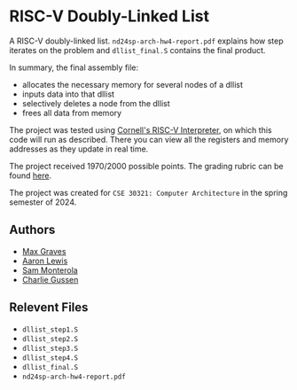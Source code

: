 # RISC-V Doubly-Linked List 

A RISC-V doubly-linked list. `nd24sp-arch-hw4-report.pdf` explains how step iterates on the problem and `dllist_final.S` contains the final product.

In summary, the final assembly file:
- allocates the necessary memory for several nodes of a dllist
- inputs data into that dllist
- selectively deletes a node from the dllist
- frees all data from memory

The project was tested using [Cornell's RISC-V Interpreter](https://www.cs.cornell.edu/courses/cs3410/2020sp/riscv/interpreter/), on which this code will run as described. There you can view all the registers and memory addresses as they update in real time.

The project received 1970/2000 possible points. The grading rubric can be found [here](https://1drv.ms/b/s!AqJFCYsmSa2bgrFGWqq6KhYCn6TiSg?e=5oet1s).

The project was created for `CSE 30321: Computer Architecture` in the spring semester of 2024.

## Authors
- [Max Graves](https://github.com/gmax9803)
- [Aaron Lewis](https://github.com/aaron-m-lewis)
- [Sam Monterola](https://github.com/smonterola)
- [Charlie Gussen](https://github.com/cgussen)

## Relevent Files
- `dllist_step1.S`
- `dllist_step2.S`
- `dllist_step3.S`
- `dllist_step4.S`
- `dllist_final.S` 
- `nd24sp-arch-hw4-report.pdf`
